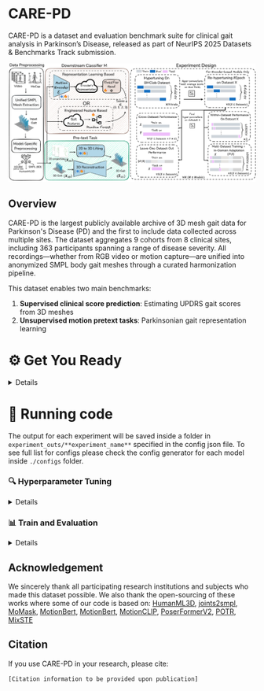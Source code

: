 # CARE-PD
CARE-PD is a dataset and evaluation benchmark suite for clinical gait analysis in Parkinson’s Disease, released as part of NeurIPS 2025 Datasets & Benchmarks Track submission.

![CARE-PD Pipeline](docs/diagram.png)

## Overview

CARE-PD is the largest publicly available archive of 3D mesh gait data for Parkinson's Disease (PD) and the first to include data collected across multiple sites. The dataset aggregates 9 cohorts from 8 clinical sites, including 363 participants spanning a range of disease severity. All recordings—whether from RGB video or motion capture—are unified into anonymized SMPL body gait meshes through a curated harmonization pipeline.

This dataset enables two main benchmarks:
1. **Supervised clinical score prediction**: Estimating UPDRS gait scores from 3D meshes
2. **Unsupervised motion pretext tasks**: Parkinsonian gait representation learning

# ⚙️ Get You Ready
<details>

```
git clone https://github.com/TaatiTeam/CARE-PD.git
cd CARE-PD
```
### 1️⃣ Install Dependencies

<!-- #### 🔹 Option 1: Install Using Conda (Recommended)
```
conda env create -n archgait -f environment.yml
conda activate archgait
``` -->

We tested our code on Python 3.9.21 and PyTorch 2.6.0

#### 🔹 Install Using Pip
```
python -m venv carepd
source carepd/bin/activate
pip install --upgrade pip
pip install -r requirements.txt
pip install torch==2.6.0+cu118 torchvision==0.21.0+cu118 --index-url https://download.pytorch.org/whl/cu118
```


### 2️⃣ Datasets setup
```
mkdir -p assets/datasets
```
Download the CARE-PD datasets from Dataverse and put them in the `assets/datasets` folder.
You can use smpl_reader to read files and get a summary stats:
```
python data/smpl_reader.py --dataset PD-GaM BMCLab 3DGait T-SDU-PD DNE E-LC KUL-DT-T T-LTC T-SDU
```

#### Preprocess Data
##### 🔹 h36m formats
<details>

Download preprocessed h36m formats from Dataverse  and put them in the `assets/datasets` folder.
Rename the folder:
```
mv assets/datasets/h36m_preprocessed assets/datasets/h36m
```
You can also preprocess all datasets with the following command but it might take quite some time:
```
bash scripts/preprocess_smpl2h36m.sh
```

</details>

##### 🔹 HumanML3D formats
<details>

Download preprocessed HumanML3D formats from Dataverse  and put them in the `assets/datasets` folder.
Rename the folder:
```
mv assets/datasets/HumanML3D_preprocessed assets/datasets/HumanML3D
```
You can also preprocess all datasets with the following command but it might take quite some time:
```
bash scripts/preprocess_smpl2humanml3d.sh
```
</details>

##### 🔹 6D rotation formats
<details>

Download preprocessed 6D rotation formats from Dataverse  and put them in the `assets/datasets` folder.
Rename the folder:
```
mv assets/datasets/6D_preprocessed assets/datasets/6D_SMPL
```
You can also preprocess all datasets with the following command but it might take quite some time:
```
bash scripts/preprocess_smpl2sixD.sh
```

</details>

Please also check [dataset.md](docs/dataset.md) for more information. The dataset directory structure should look:
```
assets/
└── datasets/
    └── 6D_SMPL/
        ├── 3DGait/
        ├── ...
    ├── folds/ 
        ├── Other_Datasets/
        ├── UPDRS_Datasets/
    ├── h36m/ 
        ├── 3DGait/
        ├── ...
    ├── HumanML3D/ 
        ├── 3DGait/
        ├── ...
    ├── 3DGait.pkl 
    ├── BMCLab.pkl
    ├── DNE.pkl 
    ├── E-LC.pkl 
    ├── KUL-DT-T.pkl 
    ├── PD-GaM.pkl 
    ├── T-LTC.pkl 
    ├── T-SDU-PD.pkl 
    ├── T-SDU.pkl 
```


### 3️⃣ Models and Dependencies

#### Download Pre-trained Models
```
bash scripts/download_models.sh
```
Pretrained checkpoints will be downloaded in `assets/Pretrained_checkpoints`


</details>




# 🚀 Running code

The output for each experiment will be saved inside a folder in `experiment_outs/**experiment_name**` specified in the config json file. To see full list for configs please check the config generator for each model inside `./configs` folder.

### 🔍 Hyperparameter Tuning

<details>

You can run hyperparameter tuning on the **BMCLab** dataset across all backbone models using:

```
bash scripts/hypertune_all_models.sh
```

You can also run a single tuning job manually like this:

```
python eval_encoder_hypertune.py \
  --backbone MODELNAME \
  --config CONFIGNAME.json \
  --hypertune 1 \
  --tune_fresh 1 \
  --this_run_num 0 \
  --ntrials 50
```

#### 🧪 Tune Epochs on Other Datasets
After hypertuning on BMCLab, you can tune only the number of epochs for each remaining dataset using:

```
bash scripts/hypertune_epochs_all_datasets.sh
```

You can also run a single dataset tuning job like:

```
python run.py \
  --backbone MODELNAME \
  --config CONFIGNAME.json \
  --hypertune 1 \
  --tune_fresh 1 \
  --ntrials 5 \
  --this_run_num 0
```
</details>

### 📊 Train and Evaluation

<details>

### 🧪 Within-Dataset Evaluation (LOSO)
<details>

You can run final Within-Dataset evaluation on each dataset using:

```
bash scripts/eval_within_dataset.sh
```
This script:

 - Loads the best hyperparameters from each study
 - Retrains the model from scratch on the full training folds
 - Evaluates performance in a LOSO setup
 - Automatically combines predictions from back and side views (for multi-view models)
 - Logs results and confusion matrices to `reports/intra_eval/`

You can also run a single dataset evaluation using:

##### 🔹 For single-view (3D) models:

```
python run.py \
  --backbone MODELNAME \
  --config CONFIGNAME.json \
  --hypertune 0 \
  --cross_dataset_test 0 \
  --this_run_num 0 \
  --num_folds -1
```
MODELNAME in (potr, momask, motionclip).

##### 🔹 For two-view 2D-to-3D models (combined views):

```
python run.py \
  --backbone MODELNAME \
  --hypertune 0 \
  --cross_dataset_test 0 \
  --this_run_num 0 \
  --num_folds -1 \
  --combine_views_preds 1 \
  --prefer_right 1 \
  --views_path \
    "Hypertune/MODELNAME_CONFIGNAME_backright/0" \
    "Hypertune/MODELNAME_CONFIGNAME_sideright/0"
```
MODELNAME in (motionbert, mixste, poseformerv2, motionagformer).
</details>

### 🌍 Cross-Dataset Evaluation
<details>

After within-dataset testing, you can evaluate how well each model generalizes across datasets.

To run all cross-dataset experiments:

```
bash scripts/eval_cross_dataset.sh
```

This script:

  - Loads the best hyperparameters from each model's tuning run
  - Trains each model on its original dataset
  - Tests on all other datasets (automatically handled in code)
  - Combines predictions from multiple views for multi-view models
  - Logs all outputs to `reports/cross_eval/`



To evaluate on a single model and dataset use:

##### 🔹 For single-view (3D) models:
```
python run.py \
  --backbone MODELNAME \
  --config CONFIGNAME.json \
  --hypertune 0 \
  --cross_dataset_test 1 \
  --this_run_num 0
```
MODELNAME in (potr, momask, motionclip).

##### 🔹 For two-view 2D-to-3D models (combined views):

```
python run.py \
  --backbone MODELNAME \
  --hypertune 0 \
  --cross_dataset_test 1 \
  --combine_views_preds 1 \
  --prefer_right 1 \
  --views_path \
    "Hypertune/MODELNAME_CONFIGNAME_backright/0" \
    "Hypertune/MODELNAME_CONFIGNAME_sideright/0"
```
MODELNAME in (motionbert, mixste, poseformerv2, motionagformer).
</details>

### 🌐 Leave One Dataset Out Evaluation (LODO)

<details>

#### 🔁 LODO Epoch Tuning
For Leave-One-Dataset-Out (LODO) evaluation, we first tune the number of training epochs on each dataset **excluding** the target dataset (i.e., LODO setup).

To run all epoch-tuning jobs for LODO:

```
bash scripts/hypertune_lodo_epochs.sh
```
This script:
  - Tunes the number of epochs per dataset used in LODO training
  - Forces LODO=True using --force_LODO 1
  - Uses --exp_name_rigid LODO to name all output folders consistently
  - Logs all runs to `reports/hypertune_lodo/`

To evaluate on a single model and dataset use:

```
python run.py \
  --backbone MODELNAME \
  --config CONFIGNAME.json \
  --ntrials 5 \
  --this_run_num 0 \
  --hypertune 1 \
  --tune_fresh 1 \
  --force_LODO 1 \
  --exp_name_rigid LODO
```
MODELNAME in (potr, momask, motionclip, motionbert, mixste, poseformerv2, motionagformer).

#### 📊 LODO Evaluation

In this step, we evaluate how well each model generalizes **across datasets** when trained using a **Leave-One-Dataset-Out (LODO)** strategy.

Each model is:
  - Trained on all datasets **except** the target
  - Evaluated only on the left-out dataset

To run all LODO evaluation jobs:

```
bash scripts/eval_lodo.sh
```
All logs are saved in: `reports/lodo_eval/`
To evaluate on a single model and dataset use:

##### 🔹 For single-view (3D) models:
```
python run.py \
  --backbone MODELNAME \
  --config CONFIGNAME.json \
  --this_run_num 0 \
  --hypertune 0 \
  --cross_dataset_test 1 \
  --force_LODO 1 \
  --exp_name_rigid LODO
```
MODELNAME in (potr, momask, motionclip).

##### 🔹 For two-view 2D-to-3D models (combined views):

```
python run.py \
  --backbone MODELNAME \
  --hypertune 0 \
  --cross_dataset_test 1 \
  --force_LODO 1 \
  --exp_name_rigid LODO \
  --combine_views_preds 1 \
  --views_path \
    "LODO/MODELNAME_CONFIGNAME_backright_LODO/0" \
    "LODO/MODELNAME_CONFIGNAME_sideright_LODO/0"
```
MODELNAME in (motionbert, mixste, poseformerv2, motionagformer).

</details>

### 🧬 MIDA Evaluation
<details>

The final evaluation step uses **Multi-dataset In-domain Adaptation** training under a **LOSO** setup.

Each model is:

- Trained on all datasets, plus the **training portion** of the in domain dataset
- Evaluated on the **test portion only**
- Configured with `--AID 1`, `--force_LODO 1`, and `--num_folds -1` to reflect this setup

To run all MIDA evaluations:

```
bash scripts/eval_mida.sh
```

All logs are stored under: `reports/mida_eval`
To evaluate on a single model and dataset use:

##### 🔹 For single-view (3D) models:
```
python run.py \
  --backbone MODELNAME \
  --config CONFIGNAME.json \
  --this_run_num 0 \
  --hypertune 0 \
  --cross_dataset_test 1 \
  --force_LODO 1 \
  --AID 1 \
  --num_folds -1 \
  --exp_name_rigid LODO
```
MODELNAME in (potr, momask, motionclip).

##### 🔹 For two-view 2D-to-3D models (combined views):

```
python run.py \
  --backbone MODELNAME \
  --hypertune 0 \
  --cross_dataset_test 1 \
  --force_LODO 1 \
  --AID 1 \
  --num_folds -1 \
  --exp_name_rigid LODO \
  --combine_views_preds 1 \
  --views_path \
    "LODO/MODELNAME_CONFIGNAME_backright_LODO/0" \
    "LODO/MODELNAME_CONFIGNAME_sideright_LODO/0"
```
MODELNAME in (motionbert, mixste, poseformerv2, motionagformer).


</details>

</details>

## Acknowledgement
We sincerely thank all participating research institutions and subjects who made this dataset possible.
We also thank the open-sourcing of these works where some of our code is based on:
[HumanML3D](https://github.com/EricGuo5513/HumanML3D), [joints2smpl](https://github.com/wangsen1312/joints2smpl), [MoMask](https://github.com/EricGuo5513/momask-codes), [MotionBert](https://github.com/Walter0807/MotionBERT), [MotionBert](https://github.com/TaatiTeam/MotionAGFormer), [MotionCLIP](https://github.com/GuyTevet/MotionCLIP), [PoserFormerV2](https://github.com/QitaoZhao/PoseFormerV2), [POTR](https://github.com/idiap/potr), [MixSTE](https://github.com/JinluZhang1126/MixSTE)

## Citation

If you use CARE-PD in your research, please cite:

```
[Citation information to be provided upon publication]
```

